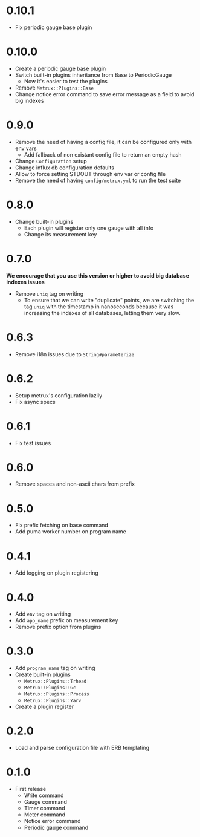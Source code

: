 # 0.10.1

- Fix periodic gauge base plugin

# 0.10.0

- Create a periodic gauge base plugin
- Switch built-in plugins inheritance from Base to PeriodicGauge
  - Now it's easier to test the plugins
- Remove `Metrux::Plugins::Base`
- Change notice error command to save error message as a field to avoid big
  indexes

# 0.9.0

- Remove the need of having a config file, it can be configured only with env
  vars
  - Add fallback of non existant config file to return an empty hash
- Change `Configuration` setup
- Change influx db configuration defaults
- Allow to force setting STDOUT through env var or config file
- Remove the need of having `config/metrux.yml` to run the test suite

# 0.8.0

- Change built-in plugins
  - Each plugin will register only one gauge with all info
  - Change its measurement key

# 0.7.0

**We encourage that you use this version or higher to avoid big database indexes
issues**

- Remove `uniq` tag on writing
  - To ensure that we can write "duplicate" points, we are switching the tag
    `uniq` with the timestamp in nanoseconds because it was increasing the
    indexes of all databases, letting them very slow.

# 0.6.3

- Remove i18n issues due to `String#parameterize`

# 0.6.2

- Setup metrux's configuration lazily
- Fix async specs

# 0.6.1

- Fix test issues

# 0.6.0

- Remove spaces and non-ascii chars from prefix

# 0.5.0

- Fix prefix fetching on base command
- Add puma worker number on program name

# 0.4.1

- Add logging on plugin registering

# 0.4.0

- Add `env` tag on writing
- Add `app_name` prefix on measurement key
- Remove prefix option from plugins

# 0.3.0

- Add `program_name` tag on writing
- Create built-in plugins
  - `Metrux::Plugins::Trhead`
  - `Metrux::Plugins::Gc`
  - `Metrux::Plugins::Process`
  - `Metrux::Plugins::Yarv`
- Create a plugin register

# 0.2.0

- Load and parse configuration file with ERB templating

# 0.1.0

- First release
  - Write command
  - Gauge command
  - Timer command
  - Meter command
  - Notice error command
  - Periodic gauge command
